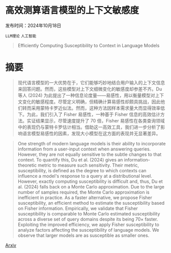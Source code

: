 # 高效测算语言模型的上下文敏感度

发布时间：2024年10月18日

`LLM理论` `人工智能`

> Efficiently Computing Susceptibility to Context in Language Models

# 摘要

> 现代语言模型的一大优势在于，它们能够巧妙地结合用户输入的上下文信息来回答问题。然而，这些模型对上下文细微变化的敏感度却参差不齐。Du 等人 (2024) 为此提出了一种信息论度量——易感性，用以衡量模型对上下文变化的敏感程度。尽管定义明确，但精确计算易感性却颇具挑战，因此他们转而采用蒙特卡罗近似法。然而，这种方法因样本需求量大而显得效率低下。为此，我们引入了 Fisher 易感性，一种基于 Fisher 信息的高效估计方法。实证结果显示，尽管速度提升了 70 倍，Fisher 易感性在各类查询领域中的表现仍与蒙特卡罗估计相当。借助这一高效工具，我们进一步分析了影响语言模型易感性的因素，发现大小模型在这方面的表现并无显著差异。

> One strength of modern language models is their ability to incorporate information from a user-input context when answering queries. However, they are not equally sensitive to the subtle changes to that context. To quantify this, Du et al. (2024) gives an information-theoretic metric to measure such sensitivity. Their metric, susceptibility, is defined as the degree to which contexts can influence a model's response to a query at a distributional level. However, exactly computing susceptibility is difficult and, thus, Du et al. (2024) falls back on a Monte Carlo approximation. Due to the large number of samples required, the Monte Carlo approximation is inefficient in practice. As a faster alternative, we propose Fisher susceptibility, an efficient method to estimate the susceptibility based on Fisher information. Empirically, we validate that Fisher susceptibility is comparable to Monte Carlo estimated susceptibility across a diverse set of query domains despite its being $70\times$ faster. Exploiting the improved efficiency, we apply Fisher susceptibility to analyze factors affecting the susceptibility of language models. We observe that larger models are as susceptible as smaller ones.

[Arxiv](https://arxiv.org/abs/2410.14361)